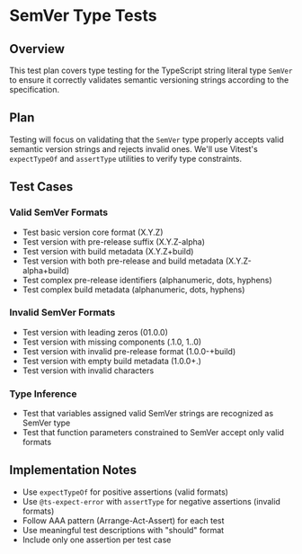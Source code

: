 # SemVer Type Tests

## Overview
This test plan covers type testing for the TypeScript string literal type `SemVer` to ensure it correctly validates semantic versioning strings according to the specification.

## Plan
Testing will focus on validating that the `SemVer` type properly accepts valid semantic version strings and rejects invalid ones. We'll use Vitest's `expectTypeOf` and `assertType` utilities to verify type constraints.

## Test Cases

### Valid SemVer Formats
- Test basic version core format (X.Y.Z)
- Test version with pre-release suffix (X.Y.Z-alpha)
- Test version with build metadata (X.Y.Z+build)
- Test version with both pre-release and build metadata (X.Y.Z-alpha+build)
- Test complex pre-release identifiers (alphanumeric, dots, hyphens)
- Test complex build metadata (alphanumeric, dots, hyphens)

### Invalid SemVer Formats
- Test version with leading zeros (01.0.0)
- Test version with missing components (.1.0, 1..0)
- Test version with invalid pre-release format (1.0.0-+build)
- Test version with empty build metadata (1.0.0+.)
- Test version with invalid characters

### Type Inference
- Test that variables assigned valid SemVer strings are recognized as SemVer type
- Test that function parameters constrained to SemVer accept only valid formats

## Implementation Notes
- Use `expectTypeOf` for positive assertions (valid formats)
- Use `@ts-expect-error` with `assertType` for negative assertions (invalid formats)
- Follow AAA pattern (Arrange-Act-Assert) for each test
- Use meaningful test descriptions with "should" format
- Include only one assertion per test case 